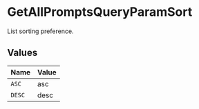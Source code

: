 # GetAllPromptsQueryParamSort

List sorting preference.


## Values

| Name   | Value  |
| ------ | ------ |
| `ASC`  | asc    |
| `DESC` | desc   |